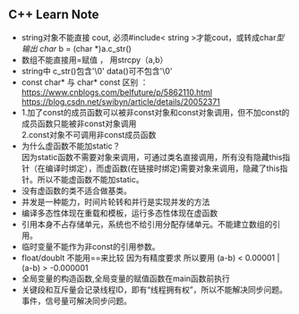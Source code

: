 
## C++ Learn Note

- string对象不能直接 cout, 必须#include< string >才能cout，或转成char*型输出  char* b = (char *)a.c_str()
- 数组不能直接用=赋值 ， 用strcpy（a,b）
- string中 c_str()包含'\0' data()可不包含'\0'
- const char* 与 char* const 区别 ：https://www.cnblogs.com/belfuture/p/5862110.html  
                                    https://blog.csdn.net/swibyn/article/details/20052371
- 1.加了const的成员函数可以被非const对象和const对象调用，但不加const的成员函数只能被非const对象调用<br>
  2.const对象不可调用非const成员函数
- 为什么虚函数不能加static？<br>
   因为static函数不需要对象来调用，可通过类名直接调用，所有没有隐藏this指针（在编译时绑定），而虚函数(在链接时绑定)需要对象来调用，隐藏了this指针。所以不能虚函数不能加static。
- 没有虚函数的类不适合做基类。
- 并发是一种能力，时间片轮转和并行是实现并发的方法
- 编译多态性体现在重载和模板，运行多态性体现在虚函数
- 引用本身不占存储单元，系统也不给引用分配存储单元。不能建立数组的引用。
- 临时变量不能作为非const的引用参数。
- float/doublt 不能用==来比较 因为有精度要求 所以要用 (a-b) < 0.00001 | (a-b) > -0.000001 
- 全局变量的构造函数,全局变量的赋值函数在main函数前执行
- 关键段和互斥量会记录线程ID，即有“线程拥有权”，所以不能解决同步问题。事件，信号量可解决同步问题。
